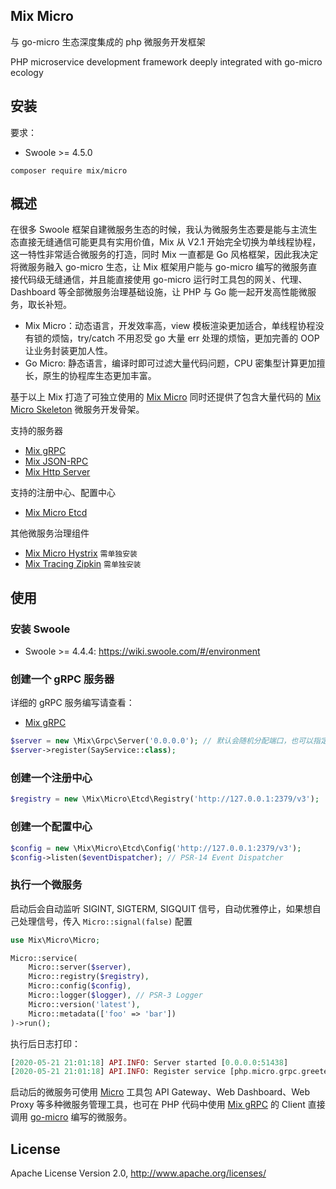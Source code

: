 ## Mix Micro

与 go-micro 生态深度集成的 php 微服务开发框架

PHP microservice development framework deeply integrated with go-micro ecology

## 安装

要求：

- Swoole >= 4.5.0

```
composer require mix/micro
```

## 概述

在很多 Swoole 框架自建微服务生态的时候，我认为微服务生态要是能与主流生态直接无缝通信可能更具有实用价值，Mix 从 V2.1 开始完全切换为单线程协程，这一特性非常适合微服务的打造，同时 Mix 一直都是 Go 风格框架，因此我决定将微服务融入 go-micro 生态，让 Mix 框架用户能与 go-micro 编写的微服务直接代码级无缝通信，并且能直接使用 go-micro 运行时工具包的网关、代理、Dashboard 等全部微服务治理基础设施，让 PHP 与 Go 能一起开发高性能微服务，取长补短。

- Mix Micro：动态语言，开发效率高，view 模板渲染更加适合，单线程协程没有锁的烦恼，try/catch 不用忍受 go 大量 err 处理的烦恼，更加完善的 OOP 让业务封装更加人性。
- Go Micro: 静态语言，编译时即可过滤大量代码问题，CPU 密集型计算更加擅长，原生的协程库生态更加丰富。

基于以上 Mix 打造了可独立使用的 [Mix Micro](https://github.com/mix-php/micro) 同时还提供了包含大量代码的 [Mix Micro Skeleton](https://github.com/mix-php/mix-micro-skeleton) 微服务开发骨架。

支持的服务器

- [Mix gRPC](https://github.com/mix-php/grpc)
- [Mix JSON-RPC](https://github.com/mix-php/json-rpc)
- [Mix Http Server](https://github.com/mix-php/http-server)

支持的注册中心、配置中心

- [Mix Micro Etcd](https://github.com/mix-php/micro-etcd)

其他微服务治理组件

- [Mix Micro Hystrix](https://github.com/mix-php/micro-hystrix) `需单独安装`
- [Mix Tracing Zipkin](https://github.com/mix-php/tracing-zipkin) `需单独安装` 

## 使用

### 安装 Swoole

- Swoole >= 4.4.4: https://wiki.swoole.com/#/environment

### 创建一个 gRPC 服务器

详细的 gRPC 服务编写请查看：

- [Mix gRPC](https://github.com/mix-php/grpc)

```php
$server = new \Mix\Grpc\Server('0.0.0.0'); // 默认会随机分配端口，也可以指定
$server->register(SayService::class);
```

### 创建一个注册中心

```php
$registry = new \Mix\Micro\Etcd\Registry('http://127.0.0.1:2379/v3');
```

### 创建一个配置中心

```php
$config = new \Mix\Micro\Etcd\Config('http://127.0.0.1:2379/v3');
$config->listen($eventDispatcher); // PSR-14 Event Dispatcher
```

### 执行一个微服务

启动后会自动监听 SIGINT, SIGTERM, SIGQUIT 信号，自动优雅停止，如果想自己处理信号，传入 `Micro::signal(false)` 配置

```php
use Mix\Micro\Micro;

Micro::service(
    Micro::server($server),
    Micro::registry($registry),
    Micro::config($config),
    Micro::logger($logger), // PSR-3 Logger
    Micro::version('latest'),
    Micro::metadata(['foo' => 'bar'])
)->run();
```

执行后日志打印：

```php
[2020-05-21 21:01:18] API.INFO: Server started [0.0.0.0:51438]
[2020-05-21 21:01:18] API.INFO: Register service [php.micro.grpc.greeter-2938109e-9b63-11ea-80bd-000057bdb82e]
```

启动后的微服务可使用 [Micro](https://micro.mu/docs/runtime.html) 工具包 API Gateway、Web Dashboard、Web Proxy 等多种微服务管理工具，也可在 PHP 代码中使用 [Mix gRPC](https://github.com/mix-php/grpc) 的 Client 直接调用 [go-micro](https://github.com/micro/go-micro) 编写的微服务。

## License

Apache License Version 2.0, http://www.apache.org/licenses/
